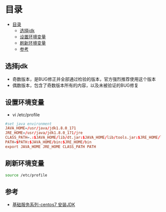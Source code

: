 # 目录
- [目录](#目录)
  - [选择jdk](#选择jdk)
  - [设置环境变量](#设置环境变量)
  - [刷新环境变量](#刷新环境变量)
  - [参考](#参考)

## 选择jdk

- 奇数版本，是BUG修正并全部通过检验的版本，官方强烈推荐使用这个版本
- 偶数版本，包含了奇数版本所有的内容，以及未被验证的BUG修复

## 设置环境变量

- vi /etc/profile
``` conf
#set java environment
JAVA_HOME=/usr/java/jdk1.8.0_171
JRE_HOME=/usr/java/jdk1.8.0_171/jre
CLASS_PATH=.:$JAVA_HOME/lib/dt.jar:$JAVA_HOME/lib/tools.jar:$JRE_HOME/lib
PATH=$PATH:$JAVA_HOME/bin:$JRE_HOME/bin
export JAVA_HOME JRE_HOME CLASS_PATH PATH
```

## 刷新环境变量
``` bash
source /etc/profile
```

## 参考

- [基础服务系列-centos7 安装JDK](https://my.oschina.net/wuxinshui/blog/1827946)